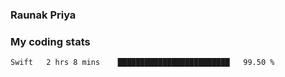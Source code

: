 ### Raunak Priya

### My coding stats

<!--START_SECTION:waka-->
```text
Swift   2 hrs 8 mins    █████████████████████████   99.50 % 
```
<!--END_SECTION:waka-->
